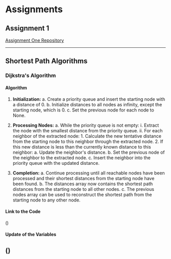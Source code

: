 # Assignments

## Assignment 1
[Assignment One Repository](https://github.com/Anish-Codeth/computer-network/tree/main/Assignment-one)

---

## Shortest Path Algorithms

### Dijkstra's Algorithm

#### Algorithm

1. **Initialization:**
   a. Create a priority queue and insert the starting node with a distance of 0.
   b. Initialize distances to all nodes as infinity, except the starting node, which is 0.
   c. Set the previous node for each node to None.

2. **Processing Nodes:**
   a. While the priority queue is not empty:
      i. Extract the node with the smallest distance from the priority queue.
      ii. For each neighbor of the extracted node:
          1. Calculate the new tentative distance from the starting node to this neighbor through the extracted node.
          2. If this new distance is less than the currently known distance to this neighbor:
             a. Update the neighbor's distance.
             b. Set the previous node of the neighbor to the extracted node.
             c. Insert the neighbor into the priority queue with the updated distance.

3. **Completion:**
   a. Continue processing until all reachable nodes have been processed and their shortest distances from the starting node have been found.
   b. The distances array now contains the shortest path distances from the starting node to all other nodes.
   c. The previous nodes array can be used to reconstruct the shortest path from the starting node to any other node.

#### Link to the Code
()

#### Update of the Variables
()
---


